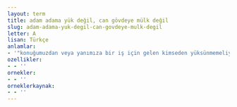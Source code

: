 ```yaml
---
layout: term
title: adam adama yük değil, can gövdeye mülk değil
slug: adam-adama-yuk-degil-can-govdeye-mulk-degil
letter: A
lisan: Türkçe
anlamlar:
- '"konuğumuzdan veya yanımıza bir iş için gelen kimseden yüksünmemeliyiz çünkü onlar yanımızda sürekli olarak kalmazlar" anlamında kullanılan bir söz'
ozellikler:
- - ''
ornekler:
- - ''
orneklerkaynak:
- - ''
---
```

